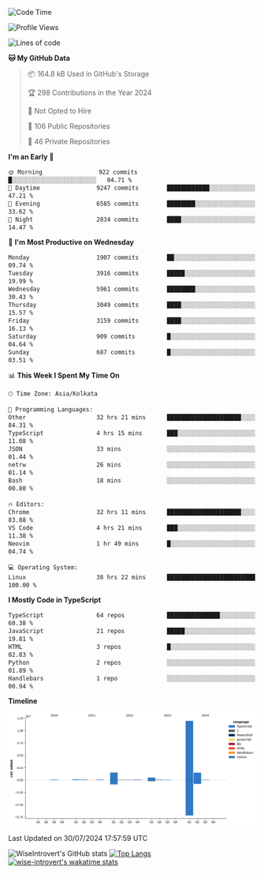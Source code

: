 <!--START_SECTION:waka-->
![Code Time](http://img.shields.io/badge/Code%20Time-1%2C990%20hrs%2020%20mins-blue)

![Profile Views](http://img.shields.io/badge/Profile%20Views-17-blue)

![Lines of code](https://img.shields.io/badge/From%20Hello%20World%20I%27ve%20Written-16.2%20million%20lines%20of%20code-blue)

**🐱 My GitHub Data** 

> 📦 164.8 kB Used in GitHub's Storage 
 > 
> 🏆 298 Contributions in the Year 2024
 > 
> 🚫 Not Opted to Hire
 > 
> 📜 106 Public Repositories 
 > 
> 🔑 46 Private Repositories 
 > 
**I'm an Early 🐤** 

```text
🌞 Morning                922 commits         █░░░░░░░░░░░░░░░░░░░░░░░░   04.71 % 
🌆 Daytime                9247 commits        ████████████░░░░░░░░░░░░░   47.21 % 
🌃 Evening                6585 commits        ████████░░░░░░░░░░░░░░░░░   33.62 % 
🌙 Night                  2834 commits        ████░░░░░░░░░░░░░░░░░░░░░   14.47 % 
```
📅 **I'm Most Productive on Wednesday** 

```text
Monday                   1907 commits        ██░░░░░░░░░░░░░░░░░░░░░░░   09.74 % 
Tuesday                  3916 commits        █████░░░░░░░░░░░░░░░░░░░░   19.99 % 
Wednesday                5961 commits        ████████░░░░░░░░░░░░░░░░░   30.43 % 
Thursday                 3049 commits        ████░░░░░░░░░░░░░░░░░░░░░   15.57 % 
Friday                   3159 commits        ████░░░░░░░░░░░░░░░░░░░░░   16.13 % 
Saturday                 909 commits         █░░░░░░░░░░░░░░░░░░░░░░░░   04.64 % 
Sunday                   687 commits         █░░░░░░░░░░░░░░░░░░░░░░░░   03.51 % 
```


📊 **This Week I Spent My Time On** 

```text
🕑︎ Time Zone: Asia/Kolkata

💬 Programming Languages: 
Other                    32 hrs 21 mins      █████████████████████░░░░   84.31 % 
TypeScript               4 hrs 15 mins       ███░░░░░░░░░░░░░░░░░░░░░░   11.08 % 
JSON                     33 mins             ░░░░░░░░░░░░░░░░░░░░░░░░░   01.44 % 
netrw                    26 mins             ░░░░░░░░░░░░░░░░░░░░░░░░░   01.14 % 
Bash                     18 mins             ░░░░░░░░░░░░░░░░░░░░░░░░░   00.80 % 

🔥 Editors: 
Chrome                   32 hrs 11 mins      █████████████████████░░░░   83.88 % 
VS Code                  4 hrs 21 mins       ███░░░░░░░░░░░░░░░░░░░░░░   11.38 % 
Neovim                   1 hr 49 mins        █░░░░░░░░░░░░░░░░░░░░░░░░   04.74 % 

💻 Operating System: 
Linux                    38 hrs 22 mins      █████████████████████████   100.00 % 
```

**I Mostly Code in TypeScript** 

```text
TypeScript               64 repos            ███████████████░░░░░░░░░░   60.38 % 
JavaScript               21 repos            █████░░░░░░░░░░░░░░░░░░░░   19.81 % 
HTML                     3 repos             █░░░░░░░░░░░░░░░░░░░░░░░░   02.83 % 
Python                   2 repos             ░░░░░░░░░░░░░░░░░░░░░░░░░   01.89 % 
Handlebars               1 repo              ░░░░░░░░░░░░░░░░░░░░░░░░░   00.94 % 
```



**Timeline**

![Lines of Code chart](https://raw.githubusercontent.com/wise-introvert/wise-introvert/master/assets/bar_graph.png)


 Last Updated on 30/07/2024 17:57:59 UTC
<!--END_SECTION:waka-->

![WiseIntrovert's GitHub stats](https://github-readme-stats.vercel.app/api?username=wise-introvert&count_private=true&show_icons=true)
[![Top Langs](https://github-readme-stats.vercel.app/api/top-langs/?username=wise-introvert&langs_count=10)](https://github.com/anuraghazra/github-readme-stats)
[![wise-introvert's wakatime stats](https://github-readme-stats.vercel.app/api/wakatime?username=wiseintrovert)](https://github.com/anuraghazra/github-readme-stats)
